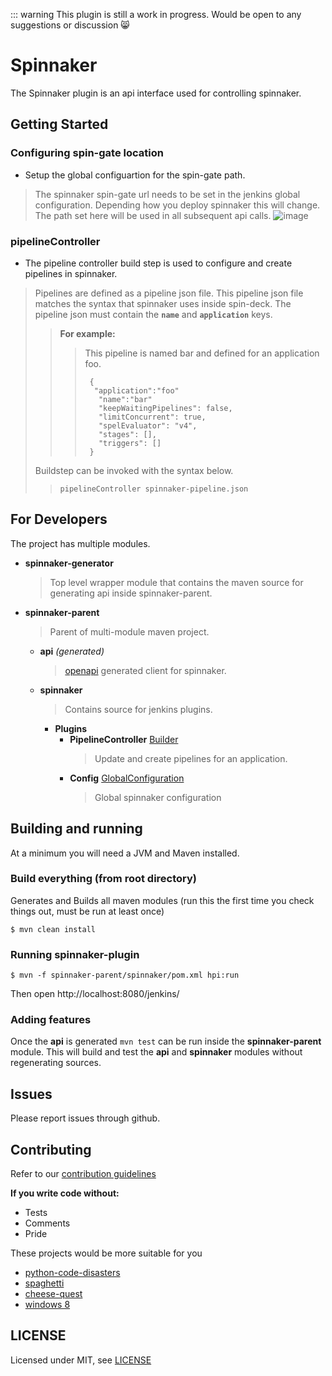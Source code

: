 
::: warning
This plugin is still a work in progress.  Would be open to any suggestions or discussion 😸

# Spinnaker
The Spinnaker plugin is an api interface used for controlling spinnaker.

## Getting Started

### Configuring spin-gate location 
+ Setup the global configuartion for the spin-gate path.

> The spinnaker spin-gate url needs to be set in the jenkins global configuration.  Depending how you deploy spinnaker this will change.  The path set here will be used in all subsequent api calls.
![image](https://user-images.githubusercontent.com/9701912/113105163-2376dd80-91b6-11eb-847a-42da2f9e081d.png)

### pipelineController
+ The pipeline controller build step is used to configure and create pipelines in spinnaker.
 
> Pipelines are defined as a pipeline json file.  This pipeline json file matches the syntax that spinnaker uses inside spin-deck.  The pipeline json must contain the **`name`** and **`application`** keys.
> 
>>  **For example:**
>>> This pipeline is named bar and defined for an application foo.
>>> ```
>>>  {
>>>   "application":"foo"
>>>    "name":"bar"
>>>    "keepWaitingPipelines": false,
>>>    "limitConcurrent": true,
>>>    "spelEvaluator": "v4",
>>>    "stages": [],
>>>    "triggers": []
>>>  }
>>> ```
> Buildstep can be invoked with the syntax below.
>> ```pipelineController spinnaker-pipeline.json```

## For Developers
The project has multiple modules.

+ **spinnaker-generator**
  > Top level wrapper module that contains the maven source for generating api inside spinnaker-parent.
+ **spinnaker-parent**
  > Parent of multi-module maven project.
  + **api** *(generated)*
    > [openapi](https://openapi-generator.tech/) generated client for spinnaker.
  + **spinnaker**
    > Contains source for jenkins plugins.
    + **Plugins**
      + **PipelineController** [Builder](https://javadoc.jenkins.io/hudson/tasks/Builder.html)
        > Update and create pipelines for an application.
      + **Config** [GlobalConfiguration](https://javadoc.jenkins.io/jenkins/model/GlobalConfiguration.html)
        > Global spinnaker configuration
## Building and running

At a minimum you will need a JVM and Maven installed.

### Build everything (from root directory)
Generates and Builds all maven modules (run this the first time you check things out, must be run at least once)

```
$ mvn clean install
```

### Running spinnaker-plugin

```
$ mvn -f spinnaker-parent/spinnaker/pom.xml hpi:run
```
Then open http://localhost:8080/jenkins/

### Adding features
Once the **api** is generated `mvn test` can be run inside the **spinnaker-parent** module.
This will build and test the **api** and **spinnaker** modules without regenerating sources. 


## Issues

Please report issues through github.

## Contributing

Refer to our [contribution guidelines](https://github.com/jenkinsci/.github/blob/master/CONTRIBUTING.md)

**If you write code without:**
  - Tests
  - Comments
  - Pride
   
These projects would be more suitable for you
  - [python-code-disasters](https://github.com/sobolevn/python-code-disasters)
  - [spaghetti](https://www.allrecipes.com/recipe/158140/spaghetti-sauce-with-ground-beef/)
  - [cheese-quest](https://github.com/EvanQuan/cheese-quest)
  - [windows 8](https://en.wikipedia.org/wiki/Windows_8)

## LICENSE

Licensed under MIT, see [LICENSE](LICENSE.md)
